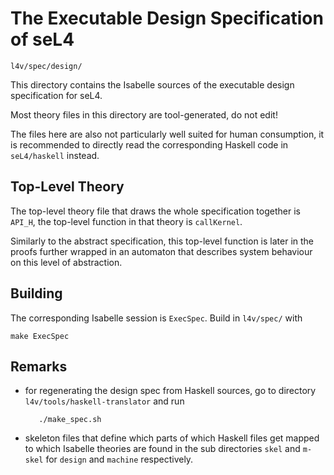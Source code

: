 <!--@TAG(DATA61_BSD)-->

The Executable Design Specification of seL4
===========================================

    l4v/spec/design/

This directory contains the Isabelle sources of the executable design
specification for seL4.

Most theory files in this directory are tool-generated, do not edit!

The files here are also not particularly well suited for human consumption, it
is recommended to directly read the corresponding Haskell code in
`seL4/haskell` instead.


Top-Level Theory
----------------

The top-level theory file that draws the whole specification together is
`API_H`, the top-level function in that theory is `callKernel`.

Similarly to the abstract specification, this top-level function is later in
the proofs further wrapped in an automaton that describes system behaviour on
this level of abstraction.


Building
--------

The corresponding Isabelle session is `ExecSpec`. Build in `l4v/spec/` with

    make ExecSpec


Remarks
-------

 * for regenerating the design spec from Haskell sources, go to directory
   `l4v/tools/haskell-translator` and run

          ./make_spec.sh

 * skeleton files that define which parts of which Haskell files get mapped
   to which Isabelle theories are found in the sub directories `skel` and
   `m-skel` for `design` and `machine` respectively.

